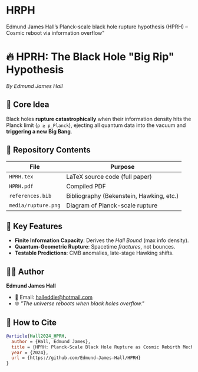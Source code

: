 # HRPH
Edmund James Hall’s Planck-scale black hole rupture hypothesis (HPRH) – Cosmic reboot via information overflow"
# 🔥 HPRH: The Black Hole "Big Rip" Hypothesis  
*By Edmund James Hall*  

## 🌌 Core Idea  
Black holes **rupture catastrophically** when their information density hits the Planck limit (`ρ ≥ ρ_Planck`), ejecting all quantum data into the vacuum and **triggering a new Big Bang**.  

## 📜 Repository Contents  
| File               | Purpose                                  |  
|--------------------|------------------------------------------|  
| `HPRH.tex`         | LaTeX source code (full paper)           |  
| `HPRH.pdf`         | Compiled PDF                             |  
| `references.bib`   | Bibliography (Bekenstein, Hawking, etc.)|  
| `media/rupture.png`| Diagram of Planck-scale rupture          |  

## 🚀 Key Features  
- **Finite Information Capacity**: Derives the *Hall Bound* (max info density).  
- **Quantum-Geometric Rupture**: Spacetime *fractures*, not bounces.  
- **Testable Predictions**: CMB anomalies, late-stage Hawking shifts.  

## 👨‍🔬 Author  
**Edmund James Hall**  
- 📧 Email: halleddie@hotmail.com
- 🌐 *"The universe reboots when black holes overflow."*  

## 📜 How to Cite  
```bibtex
@article{Hall2024_HPRH,
  author = {Hall, Edmund James},
  title = {HPRH: Planck-Scale Black Hole Rupture as Cosmic Rebirth Mechanism},
  year = {2024},
  url = {https://github.com/Edmund-James-Hall/HPRH}
}
